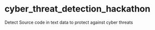 # cyber_threat_detection_hackathon
Detect Source code in text data to protect against cyber threats
